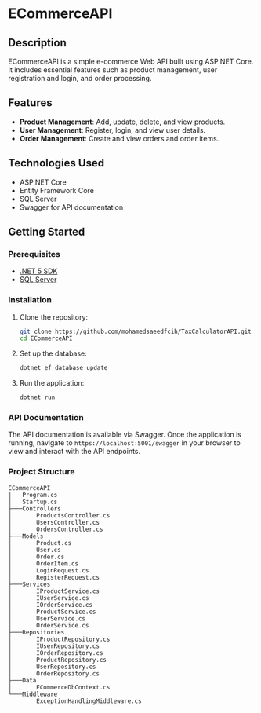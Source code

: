 ﻿# ECommerceAPI

## Description

ECommerceAPI is a simple e-commerce Web API built using ASP.NET Core. It includes essential features such as product management, user registration and login, and order processing.

## Features

- **Product Management**: Add, update, delete, and view products.
- **User Management**: Register, login, and view user details.
- **Order Management**: Create and view orders and order items.

## Technologies Used

- ASP.NET Core
- Entity Framework Core
- SQL Server
- Swagger for API documentation

## Getting Started

### Prerequisites

- [.NET 5 SDK](https://dotnet.microsoft.com/download/dotnet/5.0)
- [SQL Server](https://www.microsoft.com/en-us/sql-server/sql-server-downloads)

### Installation

1. Clone the repository:
    ```sh
    git clone https://github.com/mohamedsaeedfcih/TaxCalculatorAPI.git
    cd ECommerceAPI
    ```

2. Set up the database:
    ```sh
    dotnet ef database update
    ```

3. Run the application:
    ```sh
    dotnet run
    ```

### API Documentation

The API documentation is available via Swagger. Once the application is running, navigate to `https://localhost:5001/swagger` in your browser to view and interact with the API endpoints.

### Project Structure

```plaintext
ECommerceAPI
│   Program.cs
│   Startup.cs
├───Controllers
│       ProductsController.cs
│       UsersController.cs
│       OrdersController.cs
├───Models
│       Product.cs
│       User.cs
│       Order.cs
│       OrderItem.cs
│       LoginRequest.cs
│       RegisterRequest.cs
├───Services
│       IProductService.cs
│       IUserService.cs
│       IOrderService.cs
│       ProductService.cs
│       UserService.cs
│       OrderService.cs
├───Repositories
│       IProductRepository.cs
│       IUserRepository.cs
│       IOrderRepository.cs
│       ProductRepository.cs
│       UserRepository.cs
│       OrderRepository.cs
├───Data
│       ECommerceDbContext.cs
└───Middleware
        ExceptionHandlingMiddleware.cs
